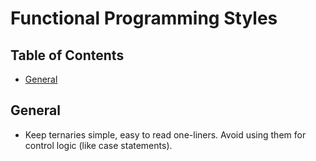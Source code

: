 # Functional Programming Styles

<!-- Tocer[start]: Auto-generated, don't remove. -->

## Table of Contents

  - [General](#general)

<!-- Tocer[finish]: Auto-generated, don't remove. -->

## General

- Keep ternaries simple, easy to read one-liners. Avoid using them for control logic (like case
  statements).

